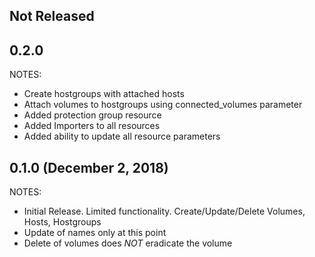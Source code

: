 ## Not Released
## 0.2.0

NOTES:

* Create hostgroups with attached hosts
* Attach volumes to hostgroups using connected_volumes parameter
* Added protection group resource
* Added Importers to all resources
* Added ability to update all resource parameters


## 0.1.0 (December 2, 2018)

NOTES:

* Initial Release. Limited functionality. Create/Update/Delete Volumes, Hosts, Hostgroups
* Update of names only at this point
* Delete of volumes does *NOT* eradicate the volume
